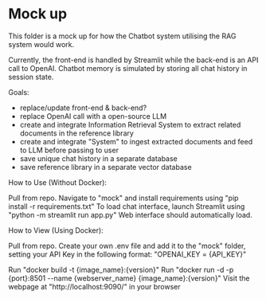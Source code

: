 # Mock up
This folder is a mock up for how the Chatbot system utilising the RAG system would work.

Currently, the front-end is handled by Streamlit while the back-end is an API call to OpenAI. Chatbot memory is simulated by storing all chat history in session state.

Goals:
- replace/update front-end & back-end?
- replace OpenAI call with a open-source LLM
- create and integrate Information Retrieval System to extract related documents in the reference library
- create and integrate "System" to ingest extracted documents and feed to LLM before passing to user
- save unique chat history in a separate database
- save reference library in a separate vector database

How to Use (Without Docker):

Pull from repo.
Navigate to "mock" and install requirements using "pip install -r requirements.txt"
To load chat interface, launch Streamlit using "python -m streamlit run app.py"
Web interface should automatically load.

How to View (Using Docker):

Pull from repo.
Create your own .env file and add it to the "mock" folder, setting your API Key in the following format:
"OPENAI_KEY = {API_KEY}"

Run "docker build -t {image_name}:{version}"
Run "docker run -d -p {port}:8501 --name {webserver_name} {image_name}:{version}"
Visit the webpage at "http://localhost:9090/" in your browser